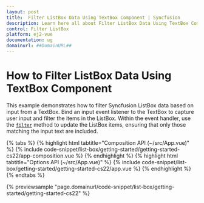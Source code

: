 ```yaml
---
layout: post
title:  Filter ListBox Data Using TextBox Component | Syncfusion
description: Learn here all about Filter ListBox Data Using TextBox Component of Syncfusion Essential JS 2 and more.
control: Filter ListBox
platform: ej2-vue
documentation: ug
domainurl: ##DomainURL##
---
```


# How to Filter ListBox Data Using TextBox Component

This example demonstrates how to filter Syncfusion ListBox data based on input from a TextBox. Bind an input event listener to the TextBox to capture user input and filter the items in the ListBox. Within the event handler, use the [`filter`](https://ej2.syncfusion.com/vue/documentation/api/list-box/#filter) method to update the ListBox items, ensuring that only those matching the input text are included.

{% tabs %}
{% highlight html tabtitle="Composition API (~/src/App.vue)" %}
{% include code-snippet/list-box/getting-started/getting-started-cs22/app-composition.vue %}
{% endhighlight %}
{% highlight html tabtitle="Options API (~/src/App.vue)" %}
{% include code-snippet/list-box/getting-started/getting-started-cs22/app.vue %}
{% endhighlight %}
{% endtabs %}
        
{% previewsample "page.domainurl/code-snippet/list-box/getting-started/getting-started-cs22" %}